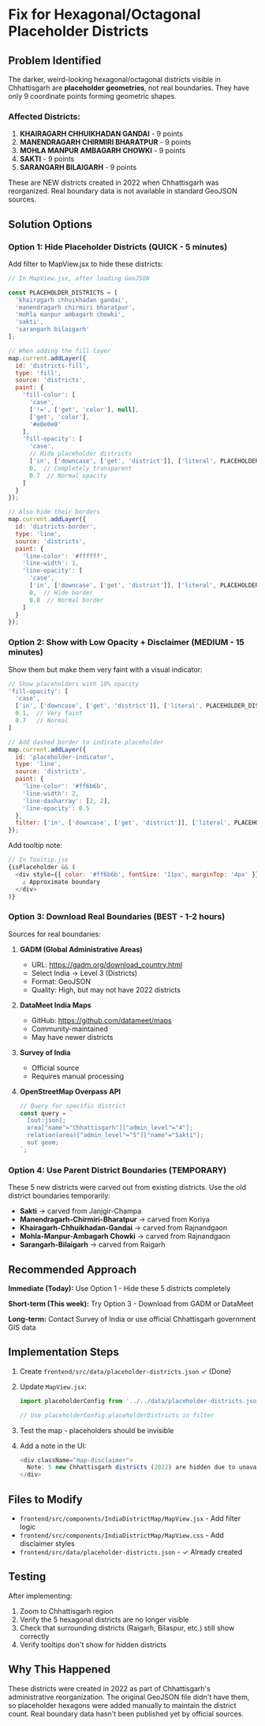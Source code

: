 # Fix for Hexagonal/Octagonal Placeholder Districts

## Problem Identified

The darker, weird-looking hexagonal/octagonal districts visible in Chhattisgarh are **placeholder geometries**, not real boundaries. They have only 9 coordinate points forming geometric shapes.

### Affected Districts:
1. **KHAIRAGARH CHHUIKHADAN GANDAI** - 9 points
2. **MANENDRAGARH CHIRMIRI BHARATPUR** - 9 points  
3. **MOHLA MANPUR AMBAGARH CHOWKI** - 9 points
4. **SAKTI** - 9 points
5. **SARANGARH BILAIGARH** - 9 points

These are NEW districts created in 2022 when Chhattisgarh was reorganized. Real boundary data is not available in standard GeoJSON sources.

## Solution Options

### Option 1: Hide Placeholder Districts (QUICK - 5 minutes)

Add filter to MapView.jsx to hide these districts:

```javascript
// In MapView.jsx, after loading GeoJSON

const PLACEHOLDER_DISTRICTS = [
  'khairagarh chhuikhadan gandai',
  'manendragarh chirmiri bharatpur',
  'mohla manpur ambagarh chowki',
  'sakti',
  'sarangarh bilaigarh'
];

// When adding the fill layer
map.current.addLayer({
  id: 'districts-fill',
  type: 'fill',
  source: 'districts',
  paint: {
    'fill-color': [
      'case',
      ['!=', ['get', 'color'], null],
      ['get', 'color'],
      '#e0e0e0'
    ],
    'fill-opacity': [
      'case',
      // Hide placeholder districts
      ['in', ['downcase', ['get', 'district']], ['literal', PLACEHOLDER_DISTRICTS]],
      0,  // Completely transparent
      0.7  // Normal opacity
    ]
  }
});

// Also hide their borders
map.current.addLayer({
  id: 'districts-border',
  type: 'line',
  source: 'districts',
  paint: {
    'line-color': '#ffffff',
    'line-width': 1,
    'line-opacity': [
      'case',
      ['in', ['downcase', ['get', 'district']], ['literal', PLACEHOLDER_DISTRICTS]],
      0,  // Hide border
      0.8  // Normal border
    ]
  }
});
```

### Option 2: Show with Low Opacity + Disclaimer (MEDIUM - 15 minutes)

Show them but make them very faint with a visual indicator:

```javascript
// Show placeholders with 10% opacity
'fill-opacity': [
  'case',
  ['in', ['downcase', ['get', 'district']], ['literal', PLACEHOLDER_DISTRICTS]],
  0.1,  // Very faint
  0.7   // Normal
]

// Add dashed border to indicate placeholder
map.current.addLayer({
  id: 'placeholder-indicator',
  type: 'line',
  source: 'districts',
  paint: {
    'line-color': '#ff6b6b',
    'line-width': 2,
    'line-dasharray': [2, 2],
    'line-opacity': 0.5
  },
  filter: ['in', ['downcase', ['get', 'district']], ['literal', PLACEHOLDER_DISTRICTS]]
});
```

Add tooltip note:
```javascript
// In Tooltip.jsx
{isPlaceholder && (
  <div style={{ color: '#ff6b6b', fontSize: '11px', marginTop: '4px' }}>
    ⚠️ Approximate boundary
  </div>
)}
```

### Option 3: Download Real Boundaries (BEST - 1-2 hours)

Sources for real boundaries:

1. **GADM (Global Administrative Areas)**
   - URL: https://gadm.org/download_country.html
   - Select India → Level 3 (Districts)
   - Format: GeoJSON
   - Quality: High, but may not have 2022 districts

2. **DataMeet India Maps**
   - GitHub: https://github.com/datameet/maps
   - Community-maintained
   - May have newer districts

3. **Survey of India**
   - Official source
   - Requires manual processing

4. **OpenStreetMap Overpass API**
   ```javascript
   // Query for specific district
   const query = `
     [out:json];
     area["name"="Chhattisgarh"]["admin_level"="4"];
     relation(area)["admin_level"="5"]["name"="Sakti"];
     out geom;
   `;
   ```

### Option 4: Use Parent District Boundaries (TEMPORARY)

These 5 new districts were carved out from existing districts. Use the old district boundaries temporarily:

- **Sakti** → carved from Janjgir-Champa
- **Manendragarh-Chirmiri-Bharatpur** → carved from Koriya
- **Khairagarh-Chhuikhadan-Gandai** → carved from Rajnandgaon
- **Mohla-Manpur-Ambagarh Chowki** → carved from Rajnandgaon
- **Sarangarh-Bilaigarh** → carved from Raigarh

## Recommended Approach

**Immediate (Today):** Use Option 1 - Hide these 5 districts completely

**Short-term (This week):** Try Option 3 - Download from GADM or DataMeet

**Long-term:** Contact Survey of India or use official Chhattisgarh government GIS data

## Implementation Steps

1. Create `frontend/src/data/placeholder-districts.json` ✓ (Done)

2. Update `MapView.jsx`:
   ```javascript
   import placeholderConfig from '../../data/placeholder-districts.json';
   
   // Use placeholderConfig.placeholderDistricts in filter
   ```

3. Test the map - placeholders should be invisible

4. Add a note in the UI:
   ```javascript
   <div className="map-disclaimer">
     Note: 5 new Chhattisgarh districts (2022) are hidden due to unavailable boundary data
   </div>
   ```

## Files to Modify

- `frontend/src/components/IndiaDistrictMap/MapView.jsx` - Add filter logic
- `frontend/src/components/IndiaDistrictMap/MapView.css` - Add disclaimer styles
- `frontend/src/data/placeholder-districts.json` - ✓ Already created

## Testing

After implementing:
1. Zoom to Chhattisgarh region
2. Verify the 5 hexagonal districts are no longer visible
3. Check that surrounding districts (Raigarh, Bilaspur, etc.) still show correctly
4. Verify tooltips don't show for hidden districts

## Why This Happened

These districts were created in 2022 as part of Chhattisgarh's administrative reorganization. The original GeoJSON file didn't have them, so placeholder hexagons were added manually to maintain the district count. Real boundary data hasn't been published yet by official sources.
